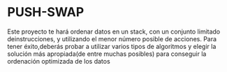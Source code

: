 # PUSH-SWAP

Este proyecto te hará ordenar datos en un stack, con un conjunto limitado deinstrucciones, y utilizando el menor número posible de acciones. Para tener éxito,deberás probar a utilizar varios tipos de algoritmos y elegir la solución más apropiada(de entre muchas posibles) para conseguir la ordenación optimizada de los datos
